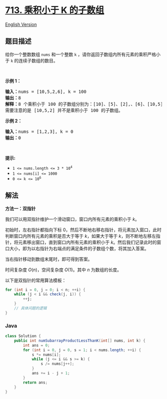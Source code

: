 # [713. 乘积小于 K 的子数组](https://leetcode.cn/problems/subarray-product-less-than-k)

[English Version](/solution/0700-0799/0713.Subarray%20Product%20Less%20Than%20K/README_EN.md)

## 题目描述

给你一个整数数组 <code>nums</code> 和一个整数 <code>k</code> ，请你返回子数组内所有元素的乘积严格小于<em> </em><code>k</code> 的连续子数组的数目。

<p>&nbsp;</p>

<p><strong>示例 1：</strong></p>

<pre>
<strong>输入：</strong>nums = [10,5,2,6], k = 100
<strong>输出：</strong>8
<strong>解释：</strong>8 个乘积小于 100 的子数组分别为：[10]、[5]、[2],、[6]、[10,5]、[5,2]、[2,6]、[5,2,6]。
需要注意的是 [10,5,2] 并不是乘积小于 100 的子数组。
</pre>

<p><strong>示例 2：</strong></p>

<pre>
<strong>输入：</strong>nums = [1,2,3], k = 0
<strong>输出：</strong>0</pre>

<p>&nbsp;</p>

<p><strong>提示:&nbsp;</strong></p>

<ul>
	<li><code>1 &lt;= nums.length &lt;= 3 * 10<sup>4</sup></code></li>
	<li><code>1 &lt;= nums[i] &lt;= 1000</code></li>
	<li><code>0 &lt;= k &lt;= 10<sup>6</sup></code></li>
</ul>

## 解法

**方法一：双指针**

我们可以用双指针维护一个滑动窗口，窗口内所有元素的乘积小于 $k$。

初始时，左右指针都指向下标 0，然后不断地右移右指针，将元素加入窗口，此时判断窗口内所有元素的乘积是否大于等于 $k$，如果大于等于 $k$，则不断地左移左指针，将元素移出窗口，直到窗口内所有元素的乘积小于 $k$。然后我们记录此时的窗口大小，即为以右指针为右端点的满足条件的子数组个数，将其加入答案。

当右指针移动到数组末尾时，即可得到答案。

时间复杂度 $O(n)$，空间复杂度 $O(1)$。其中 $n$ 为数组的长度。

以下是双指针的常用算法模板：

```java
for (int i = 0, j = 0; i < n; ++i) {
    while (j < i && check(j, i)) {
        ++j;
    }
    // 具体问题的逻辑
}
```

### **Java**

```java
class Solution {
    public int numSubarrayProductLessThanK(int[] nums, int k) {
        int ans = 0;
        for (int i = 0, j = 0, s = 1; i < nums.length; ++i) {
            s *= nums[i];
            while (j <= i && s >= k) {
                s /= nums[j++];
            }
            ans += i - j + 1;
        }
        return ans;
    }
}
```
